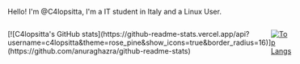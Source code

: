 Hello! I'm @C4lopsitta, I'm a IT student in Italy and a Linux User.

<div style="width: 100%; display: flex; align-items: center;">
[![C4lopsitta's GitHub stats](https://github-readme-stats.vercel.app/api?username=c4lopsitta&theme=rose_pine&show_icons=true&border_radius=16)](https://github.com/anuraghazra/github-readme-stats)

[![Top Langs](https://github-readme-stats.vercel.app/api/top-langs/?username=c4lopsitta&size_weight=0.5&count_weight=0.5&theme=rose_pine&show_icons=true&border_radius=16)](https://github.com/anuraghazra/github-readme-stats)
</div>

<!---
C4lopsitta/C4lopsitta is a ✨ special ✨ repository because its `README.md` (this file) appears on your GitHub profile.
You can click the Preview link to take a look at your changes.
--->
